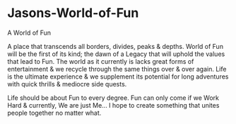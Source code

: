 # Jasons-World-of-Fun
A World of Fun

A place that transcends all borders, divides, peaks & depths. World of Fun will be the first of its kind; the dawn of a Legacy that will uphold the values
that lead to Fun. The world as it currently is lacks great forms of entertainment & we recycle through the same things over & over again. Life is the
ultimate experience & we supplement its potential for long adventures with quick thrills & mediocre side quests.

Life should be about Fun to every degree. Fun can only come if we Work Hard & currently, We are just Me... I hope to create something that unites people
together no matter what. 
